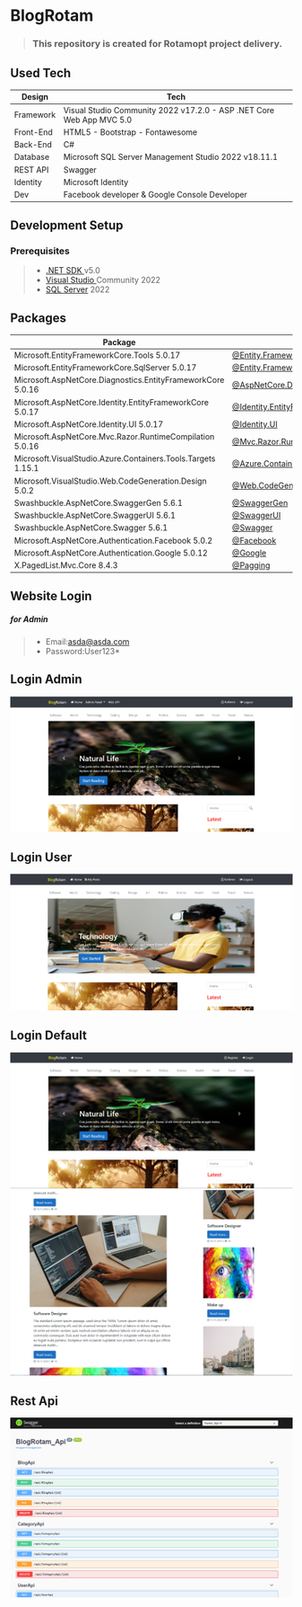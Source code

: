 # BlogRotam 
> ### This repository is created for Rotamopt project delivery.

## Used Tech

| Design | Tech      |
| ---    | ---       |
| Framework | Visual Studio Community 2022 v17.2.0 - ASP .NET Core Web App MVC 5.0 |
| Front-End | HTML5 - Bootstrap - Fontawesome |
| Back-End  | C# |
| Database  | Microsoft SQL Server Management Studio 2022  v18.11.1     |
| REST API  | Swagger  |
| Identity  | Microsoft Identity |
| Dev       | Facebook developer & Google Console Developer |

## Development Setup
### Prerequisites
> *  <a href="https://dotnet.microsoft.com/en-us/download/dotnet/5.0" >.NET SDK </a> v5.0
> *  <a href="https://visualstudio.microsoft.com/tr/vs/" >Visual Studio </a> Community 2022 
> *  <a href="https://info.microsoft.com/ww-landing-sql-server-2022.html?lcid=tr-tr">SQL Server</a> 2022

## Packages

| Package | Link |
|---|---|
| Microsoft.EntityFrameworkCore.Tools 5.0.17               | [@Entity.FrameworkCore.Tools](https://www.nuget.org/packages/Microsoft.EntityFrameworkCore.Tools/5.0.17) | 
| Microsoft.EntityFrameworkCore.SqlServer 5.0.17   | [@Entity.FrameworkCore.SqlServer](https://www.nuget.org/packages/Microsoft.EntityFrameworkCore.SqlServer/5.0.17) | 
| Microsoft.AspNetCore.Diagnostics.EntityFrameworkCore 5.0.16 |[@AspNetCore.Diagnostics.EntityFrameworkCore](https://www.nuget.org/packages/Microsoft.AspNetCore.Diagnostics.EntityFrameworkCore/5.0.16) | 
| Microsoft.AspNetCore.Identity.EntityFrameworkCore 5.0.17 |[@Identity.EntityFrameworkCore](https://www.nuget.org/packages/Microsoft.AspNetCore.Identity.EntityFrameworkCore/5.0.17) | 
| Microsoft.AspNetCore.Identity.UI 5.0.17               | [@Identity.UI ](https://www.nuget.org/packages/Microsoft.AspNetCore.Identity.UI/5.0.17) | 
| Microsoft.AspNetCore.Mvc.Razor.RuntimeCompilation 5.0.16 | [@Mvc.Razor.RuntimeCompilation](https://www.nuget.org/packages/Microsoft.AspNetCore.Mvc.Razor.RuntimeCompilation/5.0.16) |
| Microsoft.VisualStudio.Azure.Containers.Tools.Targets 1.15.1 | [@Azure.Containers.Tools.Targets](https://www.nuget.org/packages/Microsoft.VisualStudio.Azure.Containers.Tools.Targets/1.15.1) |
| Microsoft.VisualStudio.Web.CodeGeneration.Design 5.0.2 | [@Web.CodeGeneration.Design](https://www.nuget.org/packages/Microsoft.VisualStudio.Web.CodeGeneration.Design/5.0.2) |
| Swashbuckle.AspNetCore.SwaggerGen 5.6.1 | [@SwaggerGen](https://www.nuget.org/packages/Swashbuckle.AspNetCore.SwaggerGen/5.6.1) |
| Swashbuckle.AspNetCore.SwaggerUI  5.6.1 | [@SwaggerUI](https://www.nuget.org/packages/Swashbuckle.AspNetCore.SwaggerUI/5.6.1) |
| Swashbuckle.AspNetCore.Swagger 5.6.1    | [@Swagger](https://www.nuget.org/packages/Swashbuckle.AspNetCore.Swagger/5.6.1) |
| Microsoft.AspNetCore.Authentication.Facebook 5.0.2 | [@Facebook](https://www.nuget.org/packages/Microsoft.AspNetCore.Authentication.Facebook/5.0.12) |
| Microsoft.AspNetCore.Authentication.Google 5.0.12 | [@Google](https://www.nuget.org/packages/Microsoft.AspNetCore.Authentication.Google/5.0.12) |
| X.PagedList.Mvc.Core 8.4.3 | [@Pagging](https://www.nuget.org/packages/X.PagedList.Mvc.Core/8.4.3) |

## Website Login
##### for Admin 
> * Email:asda@asda.com
> * Password:User123*

## Login Admin
![a](ReadmeContent/AdminLogin.PNG)

## Login User
![b](ReadmeContent/UserLogin.PNG)

## Login Default 
![c](ReadmeContent/DefaultLogin.PNG)
![d](ReadmeContent/DefaultLogin2.PNG)

## Rest Api 
![e](ReadmeContent/Swagger.PNG)
